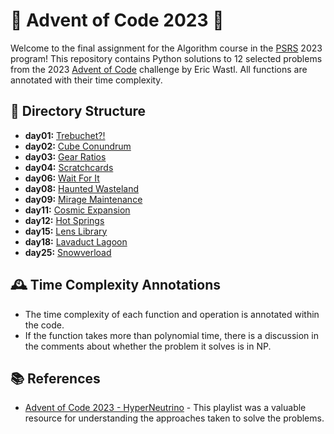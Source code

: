 # 🎄 Advent of Code 2023 🎅

Welcome to the final assignment for the Algorithm course in the [PSRS](https://www.master-photonics4security.eu/) 2023 program! This repository contains Python solutions to 12 selected problems from the 2023 [Advent of Code](https://adventofcode.com/) challenge by Eric Wastl. All functions are annotated with their time complexity.

## 📂 Directory Structure

- **day01:** [Trebuchet?!](./day01.ipynb)
- **day02:** [Cube Conundrum](./day02.ipynb)
- **day03:** [Gear Ratios](./day03.ipynb)
- **day04:** [Scratchcards](./day04.ipynb)
- **day06:** [Wait For It](./day06.ipynb)
- **day08:** [Haunted Wasteland](./day08.ipynb)
- **day09:** [Mirage Maintenance](./day09.ipynb)
- **day11:** [Cosmic Expansion](./day11.ipynb)
- **day12:** [Hot Springs](./day12.ipynb)
- **day15:** [Lens Library](./day15.ipynb)
- **day18:** [Lavaduct Lagoon](./day18.ipynb)
- **day25:** [Snowverload](./day25.ipynb)

## 🕰️ Time Complexity Annotations

- The time complexity of each function and operation is annotated within the code.
- If the function takes more than polynomial time, there is a discussion in the comments about whether the problem it solves is in NP.

## 📚 References

- [Advent of Code 2023 - HyperNeutrino](https://www.youtube.com/watch?v=s_WDYcrh_dk&list=PLnNm9syGLD3zLoIGWeHfnEekEKxPKLivw&pp=iAQB) - This playlist was a valuable resource for understanding the approaches taken to solve the problems.

